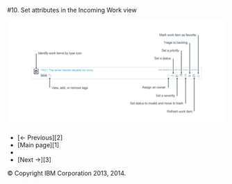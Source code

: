 #10. Set attributes in the Incoming Work view

![Description of all the work item attributes you can assign from Incoming Work][4]

<ul class="pager">
  <li class="previous">[&larr; Previous][2]</li>
  <li class="main">[Main page][1]<li>
  <li class="next">[Next &rarr;][3]</li>
</ul>

&copy; Copyright IBM Corporation 2013, 2014.

[1]: ./
[2]: ./page9
[3]: ./page11
[4]: ./images/page10.png